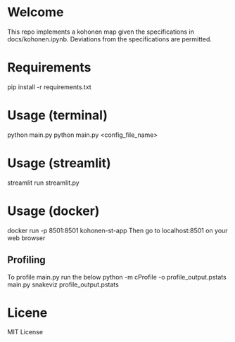 # Welcome
This repo implements a kohonen map given the specifications in docs/kohonen.ipynb.
Deviations from the specifications are permitted. 

# Requirements
pip install -r requirements.txt

# Usage (terminal)
python main.py 
python main.py <config_file_name>

# Usage (streamlit)
streamlit run streamlit.py

# Usage (docker)
docker run -p 8501:8501 kohonen-st-app
Then go to localhost:8501 on your web browser

## Profiling
To profile main.py run the below
python -m cProfile -o profile_output.pstats main.py
snakeviz profile_output.pstats

# Licene
MIT License